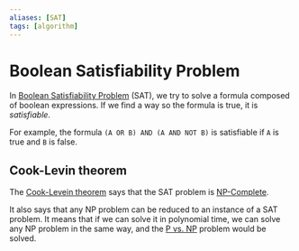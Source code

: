 ```yaml
---
aliases: [SAT]
tags: [algorithm]
---
```


# Boolean Satisfiability Problem

In [Boolean Satisfiability Problem](https://en.wikipedia.org/wiki/Boolean_satisfiability_problem) (SAT), we try to solve a formula composed of boolean expressions. If we find a way so the formula is true, it is *satisfiable*.

For example, the formula `(A OR B) AND (A AND NOT B)` is satisfiable if `A` is true and `B` is false.

## Cook-Levin theorem

The [Cook-Levein theorem](https://en.wikipedia.org/wiki/Cook%E2%80%93Levin_theorem) says that the SAT problem is [NP-Complete](../complexity.md#NP).

It also says that any NP problem can be reduced to an instance of a SAT problem. It means that if we can solve it in polynomial time, we can solve any NP problem in the same way, and the [P vs. NP](p-vs-np.md) problem would be solved.